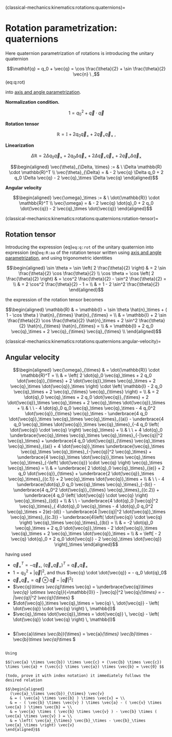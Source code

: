 (classical-mechanics:kinematics:rotations:quaternions)=
# Rotation parametrization: quaternions

Here quaternion parametrization of rotations is introducing the unitary quaternion

$$\mathbf{q} = q_0 + \vec{q} = \cos \frac{\theta}{2} + \sin \frac{\theta}{2} \vec{n} \ ,$$ (eq:q:rot)

into [axis and angle parametrization](classical-mechanics:kinematics:rotations:axis-angle).


**Normalization condition.**

  $$1 = q_0^2 + \vec{q} \cdot \vec{q}$$

**Rotation tensor**

  $$\mathbb{R} = \mathbb{I} + 2 q_0 \vec{q}_\times + 2 \vec{q}_{\times} \vec{q}_{\times} \ ,$$

**Linearization**

  $$\Delta \mathbb{R} = 2 \Delta q_0 \vec{q}_\times + 2 q_0 \Delta \vec{q}_\times + 2 \Delta \vec{q}_\times \vec{q}_\times + 2 \vec{q}_\times \Delta \vec{q}_\times$$

  $$\begin{aligned}
    \vec{\theta}_{\Delta, \times} := & \ \Delta \mathbb{R} \cdot \mathbb{R}^T \\
    \vec{\theta}_{\Delta} = & - 2 \vec{q} \Delta q_0 + 2 q_0 \Delta \vec{q} - 2 \vec{q}_\times \Delta \vec{q}
  \end{aligned}$$

**Angular velocity**

  $$\begin{aligned}
    \vec{\omega}_\times := & \ \dot{\mathbb{R}} \cdot \mathbb{R}^T  \\
    \vec{\omega} = & - 2 \vec{q} \dot{q}_0 + 2 q_0 \dot{\vec{q}} - 2 \vec{q}_\times \dot{\vec{q}}
  \end{aligned}$$


(classical-mechanics:kinematics:rotations:quaternions:rotation-tensor)=
## Rotation tensor

Introducing the expression {eq}`eq:q:rot` of the unitary quaternion into expression {eq}`eq:R:aa` of the rotation tensor written using [axis and angle parametrization](classical-mechanics:kinematics:rotations:axis-angle), and using trigonometric identities

$$\begin{aligned}
  \sin \theta = \sin \left( 2 \frac{\theta}{2} \right) & = 2 \sin \frac{\theta}{2} \cos \frac{\theta}{2} \\
  \cos \theta = \cos \left( 2 \frac{\theta}{2} \right) & =   \cos^2 \frac{\theta}{2} -   \sin^2 \frac{\theta}{2} = \\
                                                       & = 2 \cos^2 \frac{\theta}{2} - 1                         = \\
                                                       & = 1                         - 2 \sin^2 \frac{\theta}{2}
\end{aligned}$$

the expression of the rotation tensor becomes

$$\begin{aligned}
  \mathbb{R}
  & = \mathbb{I} + \sin \theta \hat{n}_\times + ( 1 - \cos \theta ) \hat{n}_{\times} \hat{n}_{\times} = \\
  & = \mathbb{I} + 2 \sin \frac{\theta}{2} \cos \frac{\theta}{2} \hat{n}_\times + 2 \sin^2 \frac{\theta}{2} \hat{n}_{\times} \hat{n}_{\times} = \\
  & = \mathbb{I} + 2 q_0 \vec{q}_\times + 2 \vec{q}_{\times} \vec{q}_{\times} \\
\end{aligned}$$

(classical-mechanics:kinematics:rotations:quaternions:angular-velocity)=
## Angular velocity

$$\begin{aligned}
  \vec{\omega}_{\times} 
  & = \dot{\mathbb{R}} \cdot \mathbb{R}^T = \\
  & = \left( 2 \dot{q}_0 \vec{q}_\times + 2 q_0 \dot{\vec{q}}_{\times} + 2 \dot{\vec{q}}_\times \vec{q}_\times + 2 \vec{q}_\times \dot{\vec{q}}_\times \right) \cdot \left( \mathbb{I} - 2 q_0 \vec{q}_\times + 2 \vec{q}_{\times} \vec{q}_{\times} \right) = \\
  & = 2 \dot{q}_0 \vec{q}_\times + 2 q_0 \dot{\vec{q}}_{\times} + 2 \dot{\vec{q}}_\times \vec{q}_\times + 2 \vec{q}_\times \dot{\vec{q}}_\times + \\
  & \ \ - 4 \dot{q}_0 q_0 \vec{q}_\times \vec{q}_\times - 4 q_0^2 \dot{\vec{q}}_{\times} \vec{q}_\times - \underbrace{4 q_0 \dot{\vec{q}}_\times \vec{q}_\times \vec{q}_\times}_{(a)} - \underbrace{4 q_0 \vec{q}_\times \dot{\vec{q}}_\times \vec{q}_\times}_{-4 q_0 \left( \dot{\vec{q}} \cdot \vec{q} \right) \vec{q}_\times} +  \\
  & \ \ + 4 \dot{q}_0 \underbrace{\vec{q}_\times \vec{q}_\times \vec{q}_\times}_{-|\vec{q}|^2 \vec{q}_\times} + \underbrace{4 q_0 \dot{\vec{q}}_{\times} \vec{q}_\times \vec{q}_\times}_{(a)} + 4 \dot{\vec{q}}_\times \underbrace{\vec{q}_\times \vec{q}_\times \vec{q}_\times}_{-|\vec{q}|^2 \vec{q}_\times} + \underbrace{4 \vec{q}_\times \dot{\vec{q}}_\times \vec{q}_\times \vec{q}_\times}_{-\left( \dot{\vec{q}} \cdot \vec{q} \right) \vec{q}_\times \vec{q}_\times} = \\
  & = \underbrace{ 2 \dot{q}_0 \vec{q}_\times}_{(e)} + 2 q_0 \dot{\vec{q}}_{\times} + \underbrace{2 \dot{\vec{q}}_\times \vec{q}_\times}_{(c.1)} + 2 \vec{q}_\times \dot{\vec{q}}_\times + \\
  & \ \ - 4 \underbrace{\dot{q}_0 q_0 \vec{q}_\times \vec{q}_\times}_{-(b)} - \underbrace{4 q_0^2 \dot{\vec{q}}_{\times} \vec{q}_\times}_{(c.2)} + \underbrace{4 q_0 \left( \dot{\vec{q}} \cdot \vec{q} \right) \vec{q}_\times}_{(d)} +  \\
  & \ \ - \underbrace{4 \dot{q}_0 |\vec{q}|^2 \vec{q}_\times}_{ 4\dot{q}_0 \vec{q}_\times - 4 \dot{q}_0 q_0^2 \vec{q}_\times = 2(e)-(d)} - \underbrace{4 |\vec{q}|^2 \dot{\vec{q}}_\times \vec{q}_\times}_{(c.3)} - \underbrace{4\left( \dot{\vec{q}} \cdot \vec{q} \right) \vec{q}_\times \vec{q}_\times}_{(b)} = \\
  & = -2 \dot{q}_0 \vec{q}_\times + 2 q_0 \dot{\vec{q}}_\times - 2 \dot{\vec{q}}_\times \vec{q}_\times + 2 \vec{q}_\times \dot{\vec{q}}_\times =  \\
  & = \left[ - 2 \vec{q} \dot{q}_0 + 2 q_0 \dot{\vec{q}} - 2 \vec{q}_\times \dot{\vec{q}} \right]_\times
\end{aligned}$$


having used
- $\vec{q}_\times^T = - \vec{q}_\times$, $\left( \vec{q}_\times \vec{q}_\times \right)^T = \vec{q}_\times \vec{q}_\times$
- $1 = q_0^2 + |\vec{q}|^2$, and thus $\vec{q} \cdot \dot{\vec{q}} = - q_0 \dot{q}_0$
- $\vec{q}_\times \vec{q}_\times = \vec{q} \otimes \vec{q} - |\vec{q}|^2 \mathbb{I}$
- $\vec{q}_\times \vec{q}_\times \vec{q} = \underbrace{\vec{q}_\times \vec{q} \otimes \vec{q}}_{=\mathbb{0}} - |\vec{q}|^2 \vec{q}_{\times} = -|\vec{q}|^2 \vec{q}_{\times} $
- $\dot{\vec{q}}_\times \vec{q}_\times = \vec{q} \, \dot{\vec{q}} - \left( \dot{\vec{q}} \cdot \vec{q} \right) \, \mathbb{I}$ 
- $\vec{q}_\times \dot{\vec{q}}_\times = \dot{\vec{q}} \, \vec{q} - \left( \dot{\vec{q}} \cdot \vec{q} \right) \, \mathbb{I}$

```{dropdown} Proof - todo
```
- $(\vec{a}_\times \vec{b})_{\times} = \vec{a}_{\times} \vec{b}_\times - \vec{b}_\times \vec{a}_\times $

```{dropdown} Proof $\ (\vec{a}_\times \vec{b})_{\times} = \vec{a}_{\times} \vec{b}_\times - \vec{b}_\times \vec{a}_\times $

Using

$$(\vec{a} \times \vec{b}) \times \vec{c} + (\vec{b} \times \vec{c}) \times \vec{a} + (\vec{c} \times \vec{a}) \times \vec{b} = \vec{0} $$

(todo, prove it with index notation) it immediately follows the desired relation

$$\begin{aligned}
  (\vec{a}_\times \vec{b})_{\times} \vec{v}
  & = ( \vec{a} \times \vec{b} ) \times \vec{v} = \\
  & = - ( \vec{b} \times \vec{v} ) \times \vec{a} - ( \vec{v} \times \vec{a} ) \times \vec{b} = \\
  & = \vec{a} \times ( \vec{b} \times \vec{v} ) - \vec{b} \times ( \vec{a} \times \vec{v} ) = \\
  & = \left( \vec{a}_{\times} \vec{b}_\times - \vec{b}_\times \vec{a}_\times \right) \vec{v}
\end{aligned}$$

```


